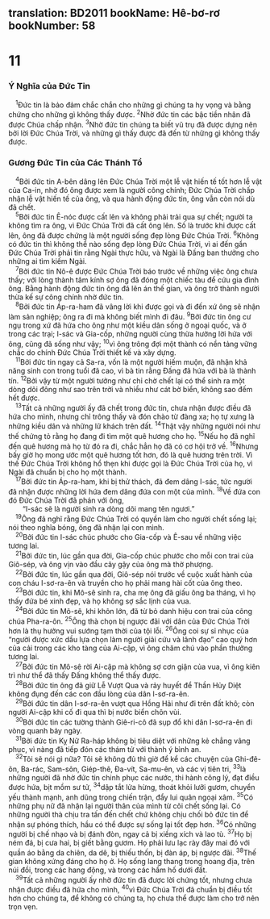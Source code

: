 translation: BD2011
bookName: Hê-bơ-rơ 
bookNumber: 58
-------

<div class="title"><h1>11</h1><h3>Ý Nghĩa của Ðức Tin</h3></div>
<span class="verse he_11_1"> <sup>1</sup>Ðức tin là bảo đảm chắc chắn cho những gì chúng ta hy vọng và bằng chứng cho những gì không thấy được. </span>
<span class="verse he_11_2"><sup>2</sup>Nhờ đức tin các bậc tiền nhân đã được Chúa chấp nhận. </span>
<span class="verse he_11_3"><sup>3</sup>Nhờ đức tin chúng ta biết vũ trụ đã được dựng nên bởi lời Ðức Chúa Trời, và những gì thấy được đã đến từ những gì không thấy được.<br/></span>
<div class="title"><h3>Gương Ðức Tin của Các Thánh Tổ</h3></div>
<span class="verse he_11_4"> <sup>4</sup>Bởi đức tin A-bên dâng lên Ðức Chúa Trời một lễ vật hiến tế tốt hơn lễ vật của Ca-in, nhờ đó ông được xem là người công chính; Ðức Chúa Trời chấp nhận lễ vật hiến tế của ông, và qua hành động đức tin, ông vẫn còn nói dù đã chết.<br/></span>
<span class="verse he_11_5"> <sup>5</sup>Bởi đức tin Ê-nóc được cất lên và không phải trải qua sự chết; người ta không tìm ra ông, vì Ðức Chúa Trời đã cất ông lên. Số là trước khi được cất lên, ông đã được chứng là một người sống đẹp lòng Ðức Chúa Trời. </span>
<span class="verse he_11_6"><sup>6</sup>Không có đức tin thì không thể nào sống đẹp lòng Ðức Chúa Trời, vì ai đến gần Ðức Chúa Trời phải tin rằng Ngài thực hữu, và Ngài là Ðấng ban thưởng cho những ai tìm kiếm Ngài.<br/></span>
<span class="verse he_11_7"> <sup>7</sup>Bởi đức tin Nô-ê được Ðức Chúa Trời báo trước về những việc ông chưa thấy; với lòng thành tâm kính sợ ông đã đóng một chiếc tàu để cứu gia đình ông. Bằng hành động đức tin ông đã lên án thế gian, và ông trở thành người thừa kế sự công chính nhờ đức tin.<br/></span>
<span class="verse he_11_8"> <sup>8</sup>Bởi đức tin Áp-ra-ham đã vâng lời khi được gọi và đi đến xứ ông sẽ nhận làm sản nghiệp; ông ra đi mà không biết mình đi đâu. </span>
<span class="verse he_11_9"><sup>9</sup>Bởi đức tin ông cư ngụ trong xứ đã hứa cho ông như một kiều dân sống ở ngoại quốc, và ở trong các trại; I-sác và Gia-cốp, những người cùng thừa hưởng lời hứa với ông, cũng đã sống như vậy; </span>
<span class="verse he_11_10"><sup>10</sup>vì ông trông đợi một thành có nền tảng vững chắc do chính Ðức Chúa Trời thiết kế và xây dựng.<br/></span>
<span class="verse he_11_11"> <sup>11</sup>Bởi đức tin ngay cả Sa-ra, vốn là một người hiếm muộn, đã nhận khả năng sinh con trong tuổi đã cao, vì bà tin rằng Ðấng đã hứa với bà là thành tín. </span>
<span class="verse he_11_12"><sup>12</sup>Bởi vậy từ một người tưởng như chỉ chờ chết lại có thể sinh ra một dòng dõi đông như sao trên trời và nhiều như cát bờ biển, không sao đếm hết được.<br/></span>
<span class="verse he_11_13"> <sup>13</sup>Tất cả những người ấy đã chết trong đức tin, chưa nhận được điều đã hứa cho mình, nhưng chỉ trông thấy và đón chào từ đàng xa; họ tự xưng là những kiều dân và những lữ khách trên đất. </span>
<span class="verse he_11_14"><sup>14</sup>Thật vậy những người nói như thế chứng tỏ rằng họ đang đi tìm một quê hương cho họ. </span>
<span class="verse he_11_15"><sup>15</sup>Nếu họ đã nghĩ đến quê hương mà họ từ đó ra đi, chắc hẳn họ đã có cơ hội trở về. </span>
<span class="verse he_11_16"><sup>16</sup>Nhưng bấy giờ họ mong ước một quê hương tốt hơn, đó là quê hương trên trời. Vì thế Ðức Chúa Trời không hổ thẹn khi được gọi là Ðức Chúa Trời của họ, vì Ngài đã chuẩn bị cho họ một thành.<br/></span>
<span class="verse he_11_17"> <sup>17</sup>Bởi đức tin Áp-ra-ham, khi bị thử thách, đã đem dâng I-sác, tức người đã nhận được những lời hứa đem dâng đứa con một của mình. </span>
<span class="verse he_11_18"><sup>18</sup>Về đứa con đó Ðức Chúa Trời đã phán với ông,<br/>  “I-sác sẽ là người sinh ra dòng dõi mang tên ngươi.” <br/></span>
<span class="verse he_11_19"> <sup>19</sup>Ông đã nghĩ rằng Ðức Chúa Trời có quyền làm cho người chết sống lại; nói theo nghĩa bóng, ông đã nhận lại con mình.<br/></span>
<span class="verse he_11_20"> <sup>20</sup>Bởi đức tin I-sác chúc phước cho Gia-cốp và Ê-sau về những việc tương lai.<br/></span>
<span class="verse he_11_21"> <sup>21</sup>Bởi đức tin, lúc gần qua đời, Gia-cốp chúc phước cho mỗi con trai của Giô-sép, và ông vịn vào đầu cây gậy của ông mà thờ phượng.<br/></span>
<span class="verse he_11_22"> <sup>22</sup>Bởi đức tin, lúc gần qua đời, Giô-sép nói trước về cuộc xuất hành của con cháu I-sơ-ra-ên và truyền cho họ phải mang hài cốt của ông theo.<br/></span>
<span class="verse he_11_23"> <sup>23</sup>Bởi đức tin, khi Mô-sê sinh ra, cha mẹ ông đã giấu ông ba tháng, vì họ thấy đứa bé xinh đẹp, và họ không sợ sắc lịnh của vua.<br/></span>
<span class="verse he_11_24"> <sup>24</sup>Bởi đức tin Mô-sê, khi khôn lớn, đã từ bỏ danh hiệu con trai của công chúa Pha-ra-ôn. </span>
<span class="verse he_11_25"><sup>25</sup>Ông thà chọn bị ngược đãi với dân của Ðức Chúa Trời hơn là thụ hưởng vui sướng tạm thời của tội lỗi. </span>
<span class="verse he_11_26"><sup>26</sup>Ông coi sự sỉ nhục của “người được xức dầu lựa chọn làm người giải cứu và lãnh đạo” cao quý hơn của cải trong các kho tàng của Ai-cập, vì ông chăm chú vào phần thưởng tương lai.<br/></span>
<span class="verse he_11_27"> <sup>27</sup>Bởi đức tin Mô-sê rời Ai-cập mà không sợ cơn giận của vua, vì ông kiên trì như thể đã thấy Ðấng không thể thấy được.<br/></span>
<span class="verse he_11_28"> <sup>28</sup>Bởi đức tin ông đã giữ Lễ Vượt Qua và rảy huyết để Thần Hủy Diệt không đụng đến các con đầu lòng của dân I-sơ-ra-ên. <br/></span>
<span class="verse he_11_29"> <sup>29</sup>Bởi đức tin dân I-sơ-ra-ên vượt qua Hồng Hải như đi trên đất khô; còn người Ai-cập khi cố đi qua thì bị nước biển chôn vùi.<br/></span>
<span class="verse he_11_30"> <sup>30</sup>Bởi đức tin các tường thành Giê-ri-cô đã sụp đổ khi dân I-sơ-ra-ên đi vòng quanh bảy ngày.<br/></span>
<span class="verse he_11_31"> <sup>31</sup>Bởi đức tin Kỵ Nữ Ra-háp không bị tiêu diệt với những kẻ chẳng vâng phục, vì nàng đã tiếp đón các thám tử với thành ý bình an.<br/></span>
<span class="verse he_11_32"> <sup>32</sup>Tôi sẽ nói gì nữa? Tôi sẽ không đủ thì giờ để kể các chuyện của Ghi-đê-ôn, Ba-rác, Sam-sôn, Giép-thê, Ða-vít, Sa-mu-ên, và các vị tiên tri, </span>
<span class="verse he_11_33"><sup>33</sup>là những người đã nhờ đức tin chinh phục các nước, thi hành công lý, đạt điều được hứa, bịt mồm sư tử, </span>
<span class="verse he_11_34"><sup>34</sup>dập tắt lửa hừng, thoát khỏi lưỡi gươm, chuyển yếu thành mạnh, anh dũng trong chiến trận, đẩy lui quân ngoại xâm. </span>
<span class="verse he_11_35"><sup>35</sup>Có những phụ nữ đã nhận lại người thân của mình từ cõi chết sống lại. Có những người thà chịu tra tấn đến chết chứ không chịu chối bỏ đức tin để nhận sự phóng thích, hầu có thể được sự sống lại tốt đẹp hơn. </span>
<span class="verse he_11_36"><sup>36</sup>Có những người bị chế nhạo và bị đánh đòn, ngay cả bị xiềng xích và lao tù. </span>
<span class="verse he_11_37"><sup>37</sup>Họ bị ném đá, bị cưa hai, bị giết bằng gươm. Họ phải lưu lạc rày đây mai đó với quần áo bằng da chiên, da dê, bị thiếu thốn, bị đàn áp, bị ngược đãi. </span>
<span class="verse he_11_38"><sup>38</sup>Thế gian không xứng đáng cho họ ở. Họ sống lang thang trong hoang địa, trên núi đồi, trong các hang động, và trong các hầm hố dưới đất.<br/></span>
<span class="verse he_11_39"> <sup>39</sup>Tất cả những người ấy nhờ đức tin đã được lời chứng tốt, nhưng chưa nhận được điều đã hứa cho mình, </span>
<span class="verse he_11_40"><sup>40</sup>vì Ðức Chúa Trời đã chuẩn bị điều tốt hơn cho chúng ta, để không có chúng ta, họ chưa thể được làm cho trở nên trọn vẹn.<br/></span>
